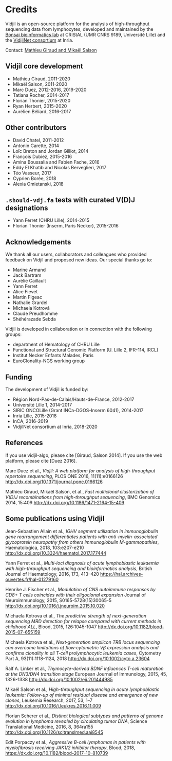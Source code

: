 # Credits

Vidjil is an open-source platform for the analysis of high-throughput sequencing data from lymphocytes, developed and maintained by
the [Bonsai bioinformatics lab](http://cristal.univ-lille.fr/bonsai) at CRIStAL (UMR CNRS 9189, Université Lille) 
and the [VidjilNet consortium](http://www.vidjil.net) at Inria.

Contact: [Mathieu Giraud and Mikaël Salson](mailto:contact@vidjil.org)

## Vidjil core development

  - Mathieu Giraud, 2011-2020
  - Mikaël Salson, 2011-2020
  - Marc Duez, 2012-2016, 2019-2020
  - Tatiana Rocher, 2014-2017
  - Florian Thonier, 2015-2020
  - Ryan Herbert, 2015-2020
  - Aurélien Béliard, 2016-2017

## Other contributors

  - David Chatel, 2011-2012
  - Antonin Carette, 2014
  - Loïc Breton and Jordan Gilliot, 2014
  - François Dubiez, 2015-2016
  - Amina Boussalia and Fabien Fache, 2016
  - Eddy El Khatib and Nicolas Berveglieri, 2017
  - Téo Vasseur, 2017
  - Cyprien Borée, 2018
  - Alexia Omietanski, 2018

## `.should-vdj.fa` tests with curated V(D)J designations

  - Yann Ferret (CHRU Lille), 2014-2015
  - Florian Thonier (Inserm, Paris Necker), 2015-2016

## Acknowledgements

We thank all our users, collaborators and colleagues who provided feedback on Vidjil and proposed new ideas.
Our special thanks go to:

  - Marine Armand
  - Jack Bartram
  - Aurélie Caillault
  - Yann Ferret
  - Alice Fievet
  - Martin Figeac
  - Nathalie Grardel
  - Michaela Kotrová
  - Claude Preudhomme
  - Shéhérazade Sebda

Vidjil is developed in collaboration or in connection with the following groups:

  - department of Hematology of CHRU Lille
  - Functional and Structural Genomic Platform (U. Lille 2, IFR-114, IRCL)
  - Institut Necker Enfants Malades, Paris
  - EuroClonality-NGS working group

## Funding

The development of Vidjil is funded by:

  - Région Nord-Pas-de-Calais/Hauts-de-France, 2012-2017
  - Université Lille 1, 2014-2017
  - SIRIC ONCOLille (Grant INCa-DGOS-Inserm 6041), 2014-2017
  - Inria Lille, 2015-2018
  - InCA, 2016-2019
  - VidjilNet consortium at Inria, 2018-2020


## References

If you use vidjil-algo, please cite [Giraud, Salson 2014].
If you use the web platform, please cite [Duez 2016].

Marc Duez et al.,
*Vidjil: A web platform for analysis of high-throughput repertoire sequencing*,
PLOS ONE 2016, 11(11):e0166126
<http://dx.doi.org/10.1371/journal.pone.0166126>

Mathieu Giraud, Mikaël Salson, et al.,
*Fast multiclonal clusterization of V(D)J recombinations from high-throughput sequencing*,
BMC Genomics 2014, 15:409
<http://dx.doi.org/10.1186/1471-2164-15-409>



## Some publications using Vidjil

Jean-Sebastien Allain et al.,
*IGHV segment utilization in immunoglobulin gene rearrangement differentiates patients with anti-myelin-associated glycoprotein neuropathy from others immunoglobulin M-gammopathies*,
Haematologica, 2018, 103:e207-e210
http://dx.doi.org/10.3324/haematol.2017.177444

Yann Ferret et al.,
*Multi-loci diagnosis of acute lymphoblastic leukaemia with high-throughput sequencing and bioinformatics analysis*,
British Journal of Haematology, 2016, 173, 413–420
https://hal.archives-ouvertes.fr/hal-01279160

Henrike J. Fischer et al.,
*Modulation of CNS autoimmune responses by CD8+ T cells coincides with their oligoclonal expansion*
Journal of Neuroimmunology, 2015, S0165-5728(15)30065-5
http://dx.doi.org/10.1016/j.jneuroim.2015.10.020

Michaela Kotrova et al.,
*The predictive strength of next-generation sequencing MRD detection for relapse compared with current methods in childhood ALL*,
Blood, 2015, 126:1045-1047
http://dx.doi.org/10.1182/blood-2015-07-655159

Michaela Kotrova et al.,
*Next‐generation amplicon TRB locus sequencing can overcome limitations of flow‐cytometric Vβ expression analysis and confirms clonality in all T‐cell prolymphocytic leukemia cases*,
Cytometry Part A, 93(11):1118-1124, 2018
http://dx.doi.org/10.1002/cyto.a.23604

Ralf A. Linker et al.,
*Thymocyte-derived BDNF influences T-cell maturation at the DN3/DN4 transition stage*
European Journal of Immunology, 2015, 45, 1326-1338
http://dx.doi.org/10.1002/eji.201444985

Mikaël Salson et al.,
*High-throughput sequencing in acute lymphoblastic leukemia: Follow-up of minimal residual disease and emergence of new clones*,
Leukemia Research, 2017, 53, 1–7
http://dx.doi.org/10.1016/j.leukres.2016.11.009

Florian Scherer et al.,
*Distinct biological subtypes and patterns of genome evolution in lymphoma revealed by circulating tumor DNA*,
Science Translational Medicine, 2016, 8, 364ra155
http://dx.doi.org/10.1126/scitranslmed.aai8545

Edit Porpaczy et al.,
*Aggressive B-cell lymphomas in patients with myelofibrosis receiving JAK1/2 inhibitor therapy*,
Blood, 2018,
https://dx.doi.org/10.1182/blood-2017-10-810739
